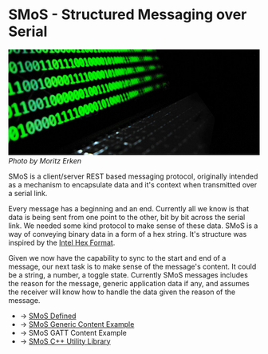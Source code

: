 # SMoS - Structured Messaging over Serial
![Cover](images/smos_cover_moritz_erken.jpg) *Photo by Moritz Erken*

SMoS is a client/server REST based messaging protocol, originally intended as a mechanism to encapsulate data and it's context when transmitted over a serial link.

Every message has a beginning and an end. Currently all we know is that data is being sent from one point to the other, bit by bit across the serial link. We needed some kind protocol to make sense of these data. SMoS is a way of conveying binary data in a form of a hex string. It's structure was inspired by the [Intel Hex Format](https://en.wikipedia.org/wiki/Intel_HEX).

Given we now have the capability to sync to the start and end of a message, our next task is to make sense of the message's content. It could be a string, a number, a toggle state. Currently SMoS messages includes the reason for the message, generic application data if any, and assumes the receiver will know how to handle the data given the reason of the message.

* -> [SMoS Defined](smos_defined.md)
* -> [SMoS Generic Content Example](smos_generic_content_example.md)
* -> SMoS GATT Content Example
* -> [SMoS C++ Utility Library](https://github.com/ChrisDinhNZ/SMoS-cpp)